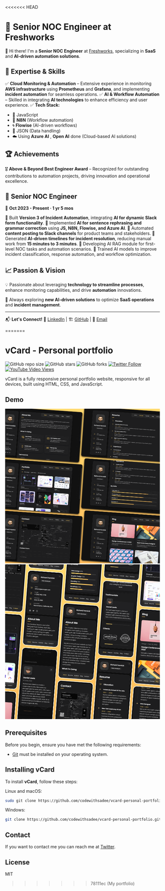 <<<<<<< HEAD
# 🚀 Senior NOC Engineer at Freshworks

👋 Hi there! I'm a **Senior NOC Engineer** at [Freshworks](https://www.freshworks.com/), specializing in **SaaS** and **AI-driven automation solutions**.

## 🔧 Expertise & Skills

✅ **Cloud Monitoring & Automation** – Extensive experience in monitoring **AWS infrastructure** using **Prometheus** and **Grafana**, and implementing **incident automation** for seamless operations.
✅ **AI & Workflow Automation** – Skilled in integrating **AI technologies** to enhance efficiency and user experience.
✅ **Tech Stack:**
   - 📜 JavaScript
   - 🔗 **N8N** (Workflow automation)
   - 🌀 **Flowise** (AI-driven workflows)
   - 📄 JSON (Data handling)
   - ☁️ Using **Azure AI** , **Open AI** done (Cloud-based AI solutions)

## 🏆 Achievements

🎖️ **Above & Beyond Best Engineer Award** – Recognized for outstanding contributions to automation projects, driving innovation and operational excellence.

## 💼 Senior NOC Engineer

📅 **Oct 2023 - Present · 1 yr 5 mos**

🔹 Built **Version 3 of Incident Automation**, integrating **AI for dynamic Slack form functionality**.
🔹 Implemented **AI for sentence rephrasing and grammar correction** using **JS, N8N, Flowise, and Azure AI**.
🔹 Automated **content posting to Slack channels** for product teams and stakeholders.
🔹 Generated **AI-driven timelines for incident resolution**, reducing manual work from **15 minutes to 3 minutes**.
🔹 Developing AI RAG module for first-level NOC tasks and automation scenarios.
🔹 Trained AI models to improve incident classification, response automation, and workflow optimization.

## 📈 Passion & Vision

💡 Passionate about leveraging **technology to streamline processes**, enhance monitoring capabilities, and drive **automation** innovations.

🚀 Always exploring **new AI-driven solutions** to optimize **SaaS operations** and **incident management**.

---

📬 **Let's Connect!** 
💼 [LinkedIn](https://www.linkedin.com/in/shiak-khalifa-b-1485911b5/) | 🏗️ [GitHub](https://github.com/khalifa7867/My-portfolio) | 📧 [Email](shiakhussiankhalifa@gmail.com)

=======
# vCard - Personal portfolio

![GitHub repo size](https://img.shields.io/github/repo-size/codewithsadee/vcard-personal-portfolio)
![GitHub stars](https://img.shields.io/github/stars/codewithsadee/vcard-personal-portfolio?style=social)
![GitHub forks](https://img.shields.io/github/forks/codewithsadee/vcard-personal-portfolio?style=social)
[![Twitter Follow](https://img.shields.io/twitter/follow/codewithsadee_?style=social)](https://twitter.com/intent/follow?screen_name=codewithsadee_)
[![YouTube Video Views](https://img.shields.io/youtube/views/SoxmIlgf2zM?style=social)](https://youtu.be/SoxmIlgf2zM)

vCard is a fully responsive personal portfolio website, responsive for all devices, built using HTML, CSS, and JavaScript.

## Demo

![vCard Desktop Demo](./website-demo-image/desktop.png "Desktop Demo")
![vCard Mobile Demo](./website-demo-image/mobile.png "Mobile Demo")

## Prerequisites

Before you begin, ensure you have met the following requirements:

* [Git](https://git-scm.com/downloads "Download Git") must be installed on your operating system.

## Installing vCard

To install **vCard**, follow these steps:

Linux and macOS:

```bash
sudo git clone https://github.com/codewithsadee/vcard-personal-portfolio.git
```

Windows:

```bash
git clone https://github.com/codewithsadee/vcard-personal-portfolio.git
```

## Contact

If you want to contact me you can reach me at [Twitter](https://www.twitter.com/codewithsadee).

## License

MIT
>>>>>>> 78111ec (My portfolio)
